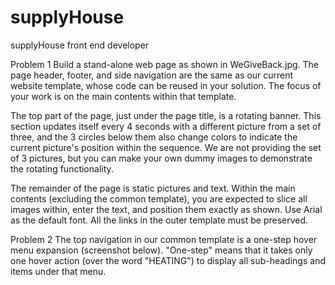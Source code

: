 # supplyHouse
supplyHouse front end developer 

Problem 1
Build a stand-alone web page as shown in WeGiveBack.jpg. The page header, footer, and side navigation are the
same as our current website template, whose code can be reused in your solution. The focus of your work is on the
main contents within that template.

The top part of the page, just under the page title, is a rotating banner. This section updates itself every 4 seconds
with a different picture from a set of three, and the 3 circles below them also change colors to indicate the current
picture's position within the sequence. We are not providing the set of 3 pictures, but you can make your own
dummy images to demonstrate the rotating functionality.

The remainder of the page is static pictures and text.
Within the main contents (excluding the common template), you are expected to slice all images within, enter the
text, and position them exactly as shown. Use Arial as the default font. All the links in the outer template must be
preserved.

Problem 2
The top navigation in our common template is a one-step hover menu expansion (screenshot below). "One-step"
means that it takes only one hover action (over the word "HEATING") to display all sub-headings and items under
that menu.
